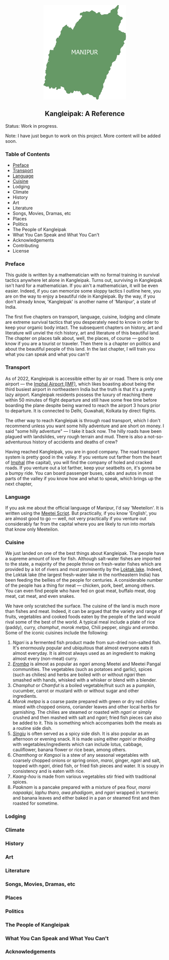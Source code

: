 <p align="center">
  <img src="graphics/logo.svg" height="300vh" />
</p>

<h2 align="center">
  Kangleipak: A Reference
</h2>

Status: Work in progress.

Note: I have just begun to work on this project. More content will be added soon.

### Table of Contents

- [Preface](#preface)
- [Transport](#transport)
- [Language](#language)
- [Cuisine](#cuisine)
- Lodging
- Climate
- History
- Art
- Literature
- Songs, Movies, Dramas, etc
- Places
- Politics
- The People of Kangleipak
- What You Can Speak and What You Can't
- Acknowledgements
- Contributing
- License

### Preface

This guide is written by a mathematician with no formal training in survival tactics anywhere let alone in Kangleipak. Turns out, surviving in Kangleipak isn't hard for a mathematician. If you ain't a mathematician, it will be even easier. Indeed, if you can memorize some sloppy tactics I outline here, you are on the way to enjoy a beautiful ride in Kangleipak. By the way, if you don't already know, 'Kangleipak' is another name of 'Manipur', a state of India.

The first five chapters on transport, language, cuisine, lodging and climate are extreme survival tactics that you desperately need to know in order to keep your organic body intact. The subsequent chapters on history, art and literature will unviel the rich history, art and literature of this beautiful land. The chapter on places talk about, well, the places, of course &mdash; good to know if you are a tourist or traveler. Then there is a chapter on politics and about the beautiful people of this land. In the last chapter, I will train you what you can speak and what you can't!

### Transport

As of 2022, Kangleipak is accessible either by air or road. There is only one airport &mdash; the [Imphal Airport (IMF)](https://en.wikipedia.org/wiki/Imphal_Airport), which likes boasting about being the third busiest airport in northeastern India but the truth is that it's a pretty lazy airport. Kangleipak residents possess the luxury of reaching there within 50 minutes of flight departure and still have some free time before boarding the plane despite being warned to reach the airport 3 hours prior to departure. It is connected to Delhi, Guwahati, Kolkata by direct flights.

The other way to reach Kangleipak is through road transport, which I don't recommend unless you want some hilly adventure and are short on money. I said "some hilly adventure" &mdash; I take it back now. The hilly roads have been plagued with landslides, very rough terrain and mud. There is also a not-so-adventurous history of accidents and deaths of crew?

Having reached Kangleipak, you are in good company. The road transport system is pretty good in the valley. If you venture out farther from the heart of [Imphal](https://en.wikipedia.org/wiki/Imphal) (the capital), you will find the company of holed and cracked roads. If you venture out a lot farther, keep your seatbelts on, it's gonna be a bumpy ride. You can board passenger buses, cabs and autos in most parts of the valley if you know how and what to speak, which brings up the next chapter,

### Language

If you ask me about the official language of Manipur, I'd say 'Meeteilon'. It is written using the [Meetei Script](https://github.com/ronhuidrom/meetei-script). But practically, if you know 'English', you are almost good to go &mdash; well, not very practically if you venture out considerably far from the capital where you are likely to run into mortals that know only Meeteilon.

### Cuisine

We just landed on one of the best things about Kangleipak. The people have a supreme amount of love for fish. Although salt-water fishes are imported to the state, a majority of the people thrive on fresh-water fishes which are provided by a lot of rivers and most prominently by the [Loktak lake](https://en.m.wikipedia.org/wiki/Loktak_Lake). Indeed, the Loktak lake (the largest fresh-water lake in the northeastern India) has been feeding the bellies of the people for centuries. A considerable number of the people has a thing for meat &mdash; chicken, pork, beef, among others. You can even find people who have fed on goat meat, buffalo meat, dog meat, cat meat, and even snakes. 

We have only scratched the surface. The cuisine of the land is much more than fishes and meat. Indeed, it can be argued that the variety and range of fruits, vegetables and cooked foods eaten by the people of the land would rival some of the best of the world. A typical meal include a plate of rice (paddy), curry, *champhut*, *morok metpa*, Chili pepper, *singju* and *eromba*. Some of the iconic cuisines include the following:

1. *Ngari* is a fermented fish product made from sun-dried non-salted fish. It's enormously popular and ubiquitous that almost everyone eats it almost everyday. It is almost always used as an ingredient to making almost every (non-meat) curry.
2. [*Eromba*](https://en.m.wikipedia.org/wiki/Eromba) is almost as popular as *ngari* among Meetei and Meetei Pangal communities. The vegetables (such as potatoes and garlic), spices (such as chilies) and herbs are boiled with or without *ngari* then smashed with hands, whisked with a whisker or blend with a blender.
3. *Champhut* or *Chamfut* is a boiled vegetable/fruit such as a pumpkin, cucumber, carrot or mustard with or without sugar and other ingredients.
4. *Morok metpa* is a coarse paste prepared with green or dry red chilies mixed with chopped onions, coriander leaves and other local herbs for garnishing. The chilies are steamed or roasted with *ngari* or simply crushed and then mashed with salt and *ngari*; fried fish pieces can also be added to it. This is something which accompanies both the meals as a routine side dish.
5. [*Singju*](https://en.m.wikipedia.org/wiki/Singju) is often served as a spicy side dish. It is also popular as an afternoon or evening snack. It is made using either *ngairi* or *thoiding* with vegetables/ingredients which can include lotus, cabbage, cauliflower, banana flower or rice bean, among others.
6. *Chamthong* or *Kangsoi* is a stew of any seasonal vegetables with coarsely chopped onions or spring onion, *maroi*, ginger, *ngari* and salt, topped with *ngari*, dried fish, or fried fish pieces and water. It is soupy in consistency and is eaten with rice.
7. *Kaang-hou* is made from various vegetables stir fried with traditional spices.
8. *Paaknam* is a pancake prepared with a mixture of pea flour, *maroi napaakpi*, *laphu tharo*, *awa phadigom*, and *ngari* wrapped in turmeric and banana leaves and either baked in a pan or steamed first and then roasted for sometime.

### Lodging

### Climate

### History

### Art

### Literature

### Songs, Movies, Dramas, etc

### Places

### Politics

### The People of Kangleipak

### What You Can Speak and What You Can't

### Acknowledgements
